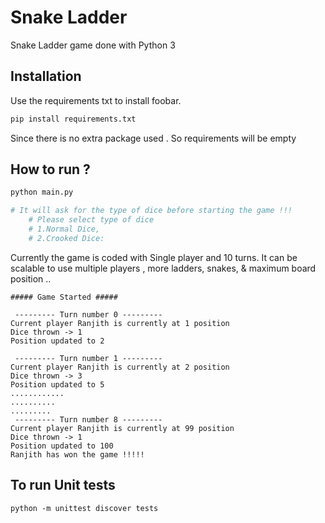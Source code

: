 # Snake Ladder

Snake Ladder game done with Python 3

## Installation

Use the requirements txt to install foobar.

```bash
pip install requirements.txt
```
Since there is no extra package used . So requirements will be empty
## How to run ?

```python
python main.py

# It will ask for the type of dice before starting the game !!!
    # Please select type of dice
    # 1.Normal Dice,
    # 2.Crooked Dice:


```
Currently the game is coded with Single player and 10 turns.
It can be scalable to use multiple players , more ladders, snakes, & maximum board position .. 

``` 
##### Game Started #####

 --------- Turn number 0 ---------
Current player Ranjith is currently at 1 position
Dice thrown -> 1
Position updated to 2

 --------- Turn number 1 ---------
Current player Ranjith is currently at 2 position
Dice thrown -> 3
Position updated to 5
............
..........
.........
 --------- Turn number 8 ---------
Current player Ranjith is currently at 99 position
Dice thrown -> 1
Position updated to 100 
Ranjith has won the game !!!!!

```
## To run Unit tests
```
python -m unittest discover tests
```

